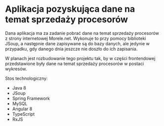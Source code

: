 # Aplikacja pozyskująca dane na temat sprzedaży procesorów

Dana aplikacja ma za zadanie pobrać dane na temat sprzedaży procesorów z strony internetowej Morele.net. Wykonuje to przy pomocy biblioteki JSoup, a następnie dane zapisywane są do bazy danych, ale jedynie w przypadku, gdy danego dnia jeszcze nie doszło do ich zapisania.

W planach jest rozbudowanie tego projektu tak, by w części frontendowej przedstawione były dane na temat sprzedaży procesorów w postaci wykresów. 

Stos technologiczny:
- Java 8
- JSoup
- Spring Framework
- MySQL
- Angular 8
- TypeScript
- RxJS
